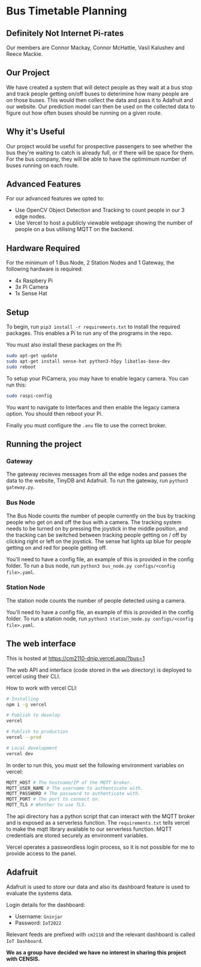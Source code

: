 # Bus Timetable Planning
## Definitely Not Internet Pi-rates
Our members are Connor Mackay, Connor McHattie, Vasil Kalushev and Reece Mackie.

## Our Project
We have created a system that will detect people as they wait at a bus stop and track people getting on/off buses to deterimine how many people are on those buses. This would then collect the data and pass it to Adafruit and our website. Our prediction model can then be used on the collected data to figure out how often buses should be running on a given route.

## Why it's Useful
Our project would be useful for prospective passengers to see whether the bus they're waiting to catch is already full, or if there will be space for them. For the bus company, they will be able to have the optimimum number of buses running on each route.

## Advanced Features
For our advanced features we opted to:
- Use OpenCV Object Detection and Tracking to count people in our 3 edge nodes.
- Use Vercel to host a publicly viewable webpage showing the number of people on a bus utilising MQTT on the backend.

## Hardware Required
For the minimum of 1 Bus Node, 2 Station Nodes and 1 Gateway, the following hardware is required:
- 4x Raspbery Pi
- 3x Pi Camera
- 1x Sense Hat

## Setup
To begin, run `pip3 install -r requirements.txt` to install the required packages. This enables a Pi to run any of the programs in the repo.

You must also install these packages on the Pi:
```sh
sudo apt-get update
sudo apt-get install sense-hat python3-h5py libatlas-base-dev
sudo reboot
```

To setup your PiCamera, you may have to enable legacy camera. You can run this:
```sh
sudo raspi-config
```
You want to navigate to Interfaces and then enable the legacy camera option. You should then reboot your Pi.

Finally you must configure the `.env` file to use the correct broker.

## Running the project
### Gateway
The gateway recieves messages from all the edge nodes and passes the data to the website, TinyDB and Adafruit. To run the gateway, run `python3 gateway.py`.

### Bus Node
The Bus Node counts the number of people currently on the bus by tracking people who get on and off the bus with a camera. The tracking system needs to be turned on by pressing the joystick in the middle position, and the tracking can be switched between tracking people getting on / off by clicking right or left on the joystick. The sense hat lights up blue for people getting on and red for people getting off.

You'll need to have a config file, an example of this is provided in the config folder. To run a bus node, run `python3 bus_node.py configs/<config file>.yaml`. 

### Station Node
The station node counts the number of people detected using a camera.

You'll need to have a config file, an example of this is provided in the config folder. To run a station node, run `python3 station_node.py configs/<config file>.yaml`.

## The web interface
This is hosted at https://cm2110-dnip.vercel.app/?bus=1

The web API and interface (code stored in the `web` directory) is deployed to vercel using their CLI.

How to work with vercel CLI:
```sh
# Installing
npm i -g vercel

# Publish to develop
vercel

# Publish to production
vercel --prod

# Local development
vercel dev
```

In order to run this, you must set the following environment variables on vercel:
```sh
MQTT_HOST # The hostname/IP of the MQTT broker.
MQTT_USER_NAME # The username to authenticate with.
MQTT_PASSWORD # The password to authenticate with.
MQTT_PORT # The port to connect on.
MQTT_TLS # Whether to use TLS.
```

The api directory has a python script that can interact with the MQTT broker and is exposed as a serverless function. The `requirements.txt` tells vercel to make the mqtt library available to our serverless function.
MQTT credentials are stored securely as environment variables.

Vercel operates a passwordless login process, so it is not possible for me to provide access to the panel.

## Adafruit
Adafruit is used to store our data and also its dashboard feature is used to evaluate the systems data.

Login details for the dashboard:
- Username: `Gninjar`
- Password: `IoT2022`

Relevant feeds are prefixed with `cm2110` and the relevant dashboard is called `IoT Dashboard`.

**We as a group have decided we have no interest in sharing this project with CENSIS.**
